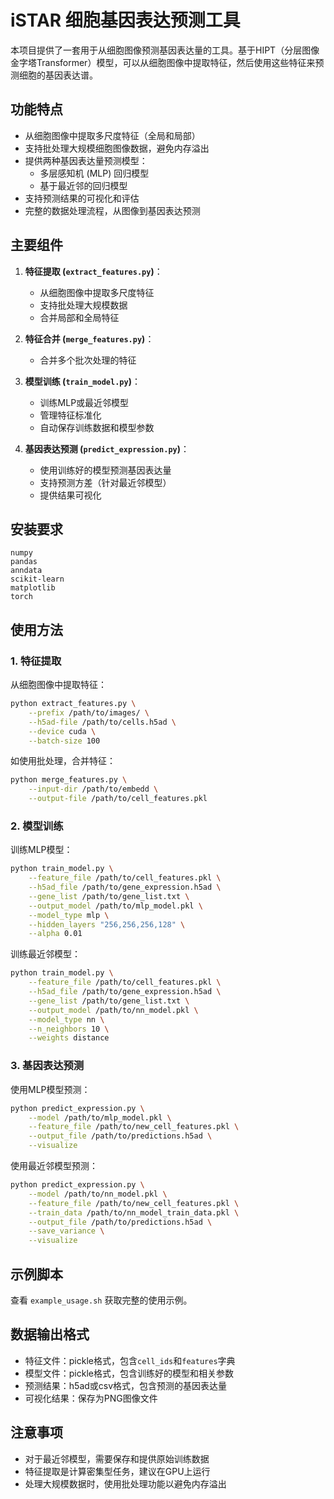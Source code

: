# iSTAR 细胞基因表达预测工具

本项目提供了一套用于从细胞图像预测基因表达量的工具。基于HIPT（分层图像金字塔Transformer）模型，可以从细胞图像中提取特征，然后使用这些特征来预测细胞的基因表达谱。

## 功能特点

- 从细胞图像中提取多尺度特征（全局和局部）
- 支持批处理大规模细胞图像数据，避免内存溢出
- 提供两种基因表达量预测模型：
  - 多层感知机 (MLP) 回归模型
  - 基于最近邻的回归模型
- 支持预测结果的可视化和评估
- 完整的数据处理流程，从图像到基因表达预测

## 主要组件

1. **特征提取 (`extract_features.py`)**：
   - 从细胞图像中提取多尺度特征
   - 支持批处理大规模数据
   - 合并局部和全局特征

2. **特征合并 (`merge_features.py`)**：
   - 合并多个批次处理的特征

3. **模型训练 (`train_model.py`)**：
   - 训练MLP或最近邻模型
   - 管理特征标准化
   - 自动保存训练数据和模型参数

4. **基因表达预测 (`predict_expression.py`)**：
   - 使用训练好的模型预测基因表达量
   - 支持预测方差（针对最近邻模型）
   - 提供结果可视化

## 安装要求

```
numpy
pandas
anndata
scikit-learn
matplotlib
torch
```

## 使用方法

### 1. 特征提取

从细胞图像中提取特征：

```bash
python extract_features.py \
    --prefix /path/to/images/ \
    --h5ad-file /path/to/cells.h5ad \
    --device cuda \
    --batch-size 100
```

如使用批处理，合并特征：

```bash
python merge_features.py \
    --input-dir /path/to/embedd \
    --output-file /path/to/cell_features.pkl
```

### 2. 模型训练

训练MLP模型：

```bash
python train_model.py \
    --feature_file /path/to/cell_features.pkl \
    --h5ad_file /path/to/gene_expression.h5ad \
    --gene_list /path/to/gene_list.txt \
    --output_model /path/to/mlp_model.pkl \
    --model_type mlp \
    --hidden_layers "256,256,256,128" \
    --alpha 0.01
```

训练最近邻模型：

```bash
python train_model.py \
    --feature_file /path/to/cell_features.pkl \
    --h5ad_file /path/to/gene_expression.h5ad \
    --gene_list /path/to/gene_list.txt \
    --output_model /path/to/nn_model.pkl \
    --model_type nn \
    --n_neighbors 10 \
    --weights distance
```

### 3. 基因表达预测

使用MLP模型预测：

```bash
python predict_expression.py \
    --model /path/to/mlp_model.pkl \
    --feature_file /path/to/new_cell_features.pkl \
    --output_file /path/to/predictions.h5ad \
    --visualize
```

使用最近邻模型预测：

```bash
python predict_expression.py \
    --model /path/to/nn_model.pkl \
    --feature_file /path/to/new_cell_features.pkl \
    --train_data /path/to/nn_model_train_data.pkl \
    --output_file /path/to/predictions.h5ad \
    --save_variance \
    --visualize
```

## 示例脚本

查看 `example_usage.sh` 获取完整的使用示例。

## 数据输出格式

- 特征文件：pickle格式，包含`cell_ids`和`features`字典
- 模型文件：pickle格式，包含训练好的模型和相关参数
- 预测结果：h5ad或csv格式，包含预测的基因表达量
- 可视化结果：保存为PNG图像文件

## 注意事项

- 对于最近邻模型，需要保存和提供原始训练数据
- 特征提取是计算密集型任务，建议在GPU上运行
- 处理大规模数据时，使用批处理功能以避免内存溢出 
